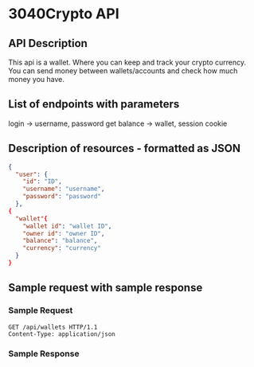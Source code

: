 # 3040Crypto API

## API Description

This api is a wallet. Where you can keep and track your crypto currency. You can send money between wallets/accounts and check how much money you have.

## List of endpoints with parameters
login -> username, password
get balance -> wallet, session cookie

## Description of resources - formatted as JSON

```JSON
{
  "user": {
    "id": "ID",
    "username": "username",
    "password": "password"
  },
{
  "wallet"{
    "wallet id": "wallet ID",
    "owner id": "owner ID",
    "balance": "balance",
    "currency": "currency" 
  }
}
```

## Sample request with sample response

### Sample Request

```http
GET /api/wallets HTTP/1.1
Content-Type: application/json
```

### Sample Response
